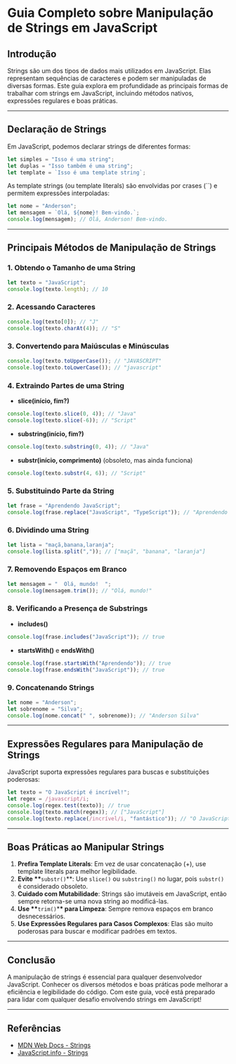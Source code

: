 # Guia Completo sobre Manipulação de Strings em JavaScript

## Introdução

Strings são um dos tipos de dados mais utilizados em JavaScript. Elas representam sequências de caracteres e podem ser manipuladas de diversas formas. Este guia explora em profundidade as principais formas de trabalhar com strings em JavaScript, incluindo métodos nativos, expressões regulares e boas práticas.

---

## Declaração de Strings

Em JavaScript, podemos declarar strings de diferentes formas:

```javascript
let simples = "Isso é uma string";
let duplas = "Isso também é uma string";
let template = `Isso é uma template string`;
```

As template strings (ou template literals) são envolvidas por crases (\`\`) e permitem expressões interpoladas:

```javascript
let nome = "Anderson";
let mensagem = `Olá, ${nome}! Bem-vindo.`;
console.log(mensagem); // Olá, Anderson! Bem-vindo.
```

---

## Principais Métodos de Manipulação de Strings

### 1. Obtendo o Tamanho de uma String

```javascript
let texto = "JavaScript";
console.log(texto.length); // 10
```

### 2. Acessando Caracteres

```javascript
console.log(texto[0]); // "J"
console.log(texto.charAt(4)); // "S"
```

### 3. Convertendo para Maiúsculas e Minúsculas

```javascript
console.log(texto.toUpperCase()); // "JAVASCRIPT"
console.log(texto.toLowerCase()); // "javascript"
```

### 4. Extraindo Partes de uma String

- **slice(início, fim?)**

```javascript
console.log(texto.slice(0, 4)); // "Java"
console.log(texto.slice(-6)); // "Script"
```

- **substring(início, fim?)**

```javascript
console.log(texto.substring(0, 4)); // "Java"
```

- **substr(início, comprimento)** (obsoleto, mas ainda funciona)

```javascript
console.log(texto.substr(4, 6)); // "Script"
```

### 5. Substituindo Parte da String

```javascript
let frase = "Aprendendo JavaScript";
console.log(frase.replace("JavaScript", "TypeScript")); // "Aprendendo TypeScript"
```

### 6. Dividindo uma String

```javascript
let lista = "maçã,banana,laranja";
console.log(lista.split(",")); // ["maçã", "banana", "laranja"]
```

### 7. Removendo Espaços em Branco

```javascript
let mensagem = "  Olá, mundo!  ";
console.log(mensagem.trim()); // "Olá, mundo!"
```

### 8. Verificando a Presença de Substrings

- **includes()**

```javascript
console.log(frase.includes("JavaScript")); // true
```

- **startsWith()** e **endsWith()**

```javascript
console.log(frase.startsWith("Aprendendo")); // true
console.log(frase.endsWith("JavaScript")); // true
```

### 9. Concatenando Strings

```javascript
let nome = "Anderson";
let sobrenome = "Silva";
console.log(nome.concat(" ", sobrenome)); // "Anderson Silva"
```

---

## Expressões Regulares para Manipulação de Strings

JavaScript suporta expressões regulares para buscas e substituições poderosas:

```javascript
let texto = "O JavaScript é incrível!";
let regex = /javascript/i;
console.log(regex.test(texto)); // true
console.log(texto.match(regex)); // ["JavaScript"]
console.log(texto.replace(/incrível/i, "fantástico")); // "O JavaScript é fantástico!"
```

---

## Boas Práticas ao Manipular Strings

1. **Prefira Template Literals**: Em vez de usar concatenação (+), use template literals para melhor legibilidade.
2. **Evite \*\***`substr()`\*\*: Use `slice()` ou `substring()` no lugar, pois `substr()` é considerado obsoleto.
3. **Cuidado com Mutabilidade**: Strings são imutáveis em JavaScript, então sempre retorna-se uma nova string ao modificá-las.
4. **Use \*\***`trim()`\***\* para Limpeza**: Sempre remova espaços em branco desnecessários.
5. **Use Expressões Regulares para Casos Complexos**: Elas são muito poderosas para buscar e modificar padrões em textos.

---

## Conclusão

A manipulação de strings é essencial para qualquer desenvolvedor JavaScript. Conhecer os diversos métodos e boas práticas pode melhorar a eficiência e legibilidade do código. Com este guia, você está preparado para lidar com qualquer desafio envolvendo strings em JavaScript!

---

## Referências

- [MDN Web Docs - Strings](https://developer.mozilla.org/pt-BR/docs/Web/JavaScript/Reference/Global_Objects/String)
- [JavaScript.info - Strings](https://javascript.info/string)
